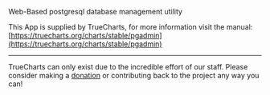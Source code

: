 Web-Based postgresql database management utility

This App is supplied by TrueCharts, for more information visit the manual: [https://truecharts.org/charts/stable/pgadmin](https://truecharts.org/charts/stable/pgadmin)

---

TrueCharts can only exist due to the incredible effort of our staff.
Please consider making a [donation](https://truecharts.org/sponsor) or contributing back to the project any way you can!
